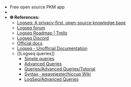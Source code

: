 - Free open source PKM app
-
- **🌐 References:**
	- [Logseq: A privacy-first, open-source knowledge base](https://logseq.com/)
	- [Logseq forum](https://discuss.logseq.com/)
	- [Logseq Roadmap | Trello](https://trello.com/b/8txSM12G/logseq-roadmap)
	- [Logseq Discord](https://discord.com/channels/725182569297215569/725182570131751005)
	- [Official docs](https://docs.logseq.com/#/page/Contents)
	- [Logseq - Unofficial Documentation](https://mschmidtkorth.github.io/logseq-msk-docs/#/page/Logseq%20-%20Unofficial%20Documentation)
	- [[Logseq queries]]
		- [Simple queries](https://logseq.github.io/page/changelog#/page/queries)
		- [Advanced Queries](https://docs.logseq.com/#/page/advanced%20queries)
		- [Queries/Advanced Queries/Tutorial](https://mschmidtkorth.github.io/logseq-msk-docs/#/page/Queries%2FAdvanced%20Queries%2FTutorial)
		- [Syntax · weavejester/hiccup Wiki](https://github.com/weavejester/hiccup/wiki/Syntax)
		- [LogSeq/Advanced Queries](https://bgrolleman.gitlab.io/logseq_publish_toolsontech/#/page/logseq%2Fadvanced%20queries)